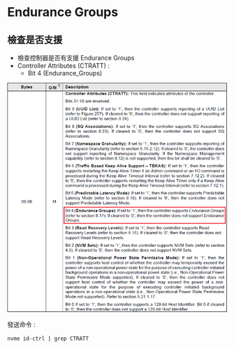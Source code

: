 # Endurance Groups







## 檢查是否支援

* 檢查控制器是否有支援 Endurance Groups
* Controller Attributes (CTRATT) : 
  * Bit 4 (Endurance_Groups)

![endurance_group](https://github.com/miniedwins/learning/blob/main/nvme/pic/identify_controller/Identify_Controller_CTRATT_Bit4_Endurance_Groups.png)

發送命令 : 

~~~shell
nvme id-ctrl | grep CTRATT
~~~



